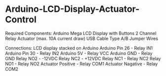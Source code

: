 # Arduino-LCD-Display-Actuator-Control
Required Components:
Arduino Mega
LCD Display with Buttons
2 Channel Relay
Actuator (max. 10A current draw)
USB Cable Type A/B
Jumper Wires

Connections:
LCD display stacked on Arduino
Arduino Pin 26 - Relay IN1
Arduino Pin 30 - Relay IN2
Arduino 5V - Relay VCC
Arduino GND - Relay GND
Relay NO2 - -12VDC
Relay NC2 - +12VDC
Relay NC1 - Relay NC2
Relay NO1 - Relay NO2
Actuator Positive - Relay COM1
Actuator Nagative - Relay COM2
